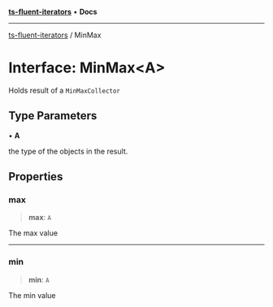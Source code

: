 [**ts-fluent-iterators**](../README.md) • **Docs**

---

[ts-fluent-iterators](../README.md) / MinMax

# Interface: MinMax\<A\>

Holds result of a `MinMaxCollector`

## Type Parameters

• **A**

the type of the objects in the result.

## Properties

### max

> **max**: `A`

The max value

---

### min

> **min**: `A`

The min value
